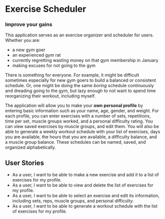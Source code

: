 # Exercise Scheduler

###  Improve your gains
This application serves as an exercise organizer and scheduler for users. Whether you are:

- a new gym goer
- an experienced gym rat
- currently regretting wasting money on that gym membership in January
- making excuses for not going to the gym

There is something for everyone. For example, it might be difficult sometimes especially for new gym goers to
build a balanced or consistent schedule. Or, one might be doing the same *boring* schedule
continuously and dreading going to the gym, but lazy enough to not want to spend time reorganizing their workout,
including myself.

The application will allow you to make your **own personal profile** by entering basic information such as your name,
age, gender, and weight. For each profile, you can enter exercises with a number of sets,
repetitions, time per set, muscle groups worked, and a personal difficulty rating. You can view saved exercises by muscle groups, and
edit them. You will also be able to generate a weekly workout schedule with your list of exercises, days you are available,
the hours that you are available, a difficulty balance, and a muscle group balance. These schedules can be named, saved,
and organized alphabetically.

## User Stories
- As a user, I want to be able to make a new exercise and add it to a list of exercises for my profile.
- As a user, I want to be able to view and delete the list of exercises for my profile.
- As a user, I want to be able to select an exercise and edit its information,
  including sets, reps, muscle groups, and personal difficulty.
- As a user, I want to be able to generate a workout schedule with the list of exercises for my profile.